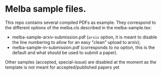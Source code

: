 # Melba sample files.

This repo contains several compiled PDFs as example. They correspond to the different options of the melba.cls described in the melba-sample.tex:
- melba-sample-arxiv-submission.pdf (`arxiv` option, it is meant to disable the line numbering to allow for an easy "clean" upload to arxiv);
- melba-sample-in-submission.pdf (corresponds to no option, this is the default and what should be used to submit a paper).

Other samples (accepted, special-issue) are disabled at the moment as the template is not meant for accepted/published papers yet